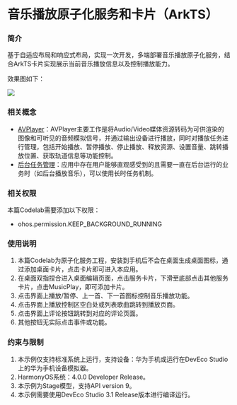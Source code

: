 # 音乐播放原子化服务和卡片（ArkTS）

### 简介
基于自适应布局和响应式布局，实现一次开发，多端部署音乐播放原子化服务，结合ArkTS卡片实现展示当前音乐播放信息以及控制播放能力。

效果图如下：

![](screenshots/device/musicPlay.gif)

### 相关概念
- [AVPlayer](https://developer.harmonyos.com/cn/docs/documentation/doc-references-V3/js-apis-media-0000001427902672-V3?ha_linker=eyJ0cyI6MTY5NDY3MTcxMzA0NSwiaWQiOiJmMDZiYWZkNWQ2NjAyMDUwZmY4NWVjYmE0ODYxNWU3ZCJ9#ZH-CN_TOPIC_0000001523488666__avplayer9)：AVPlayer主要工作是将Audio/Video媒体资源转码为可供渲染的图像和可听见的音频模拟信号，并通过输出设备进行播放，同时对播放任务进行管理，包括开始播放、暂停播放、停止播放、释放资源、设置音量、跳转播放位置、获取轨道信息等功能控制。
- [后台任务管理](https://developer.harmonyos.com/cn/docs/documentation/doc-references-V3/js-apis-resourceschedule-backgroundtaskmanager-0000001544584033-V3?catalogVersion=V3&ha_linker=eyJ0cyI6MTY5NDY3MTcyNjUwNCwiaWQiOiJmMDZiYWZkNWQ2NjAyMDUwZmY4NWVjYmE0ODYxNWU3ZCJ9)：应用中存在用户能够直观感受到的且需要一直在后台运行的业务时（如后台播放音乐），可以使用长时任务机制。

### 相关权限

本篇Codelab需要添加以下权限：

- ohos.permission.KEEP_BACKGROUND_RUNNING

### 使用说明
1. 本篇Codelab为原子化服务工程，安装到手机后不会在桌面生成桌面图标，通过添加桌面卡片，点击卡片即可进入本应用。
2. 在桌面双指捏合进入桌面编辑页面，点击服务卡片，下滑至底部点击其他服务卡片，点击MusicPlay，即可添加卡片。
3. 点击界面上播放/暂停、上一首、下一首图标控制音乐播放功能。
4. 点击界面上播放控制区空白处或列表歌曲跳转到播放页面。
5. 点击界面上评论按钮跳转到对应的评论页面。
6. 其他按钮无实际点击事件或功能。

### 约束与限制

1. 本示例仅支持标准系统上运行，支持设备：华为手机或运行在DevEco Studio上的华为手机设备模拟器。
2. HarmonyOS系统：4.0.0 Developer Release。
3. 本示例为Stage模型，支持API version 9。
4. 本示例需要使用DevEco Studio 3.1 Release版本进行编译运行。